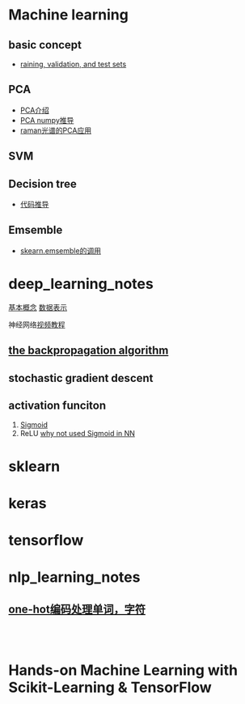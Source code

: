 # Machine learning
## basic concept
 * [raining, validation, and test sets](https://en.wikipedia.org/wiki/Training,_validation,_and_test_sets)

## PCA
  * [PCA介绍](https://www.jianshu.com/p/908671a4d162)
  * [PCA numpy推导](https://github.com/xiao7462/machine_learning_notes/blob/master/PCA/PCA.ipynb)
  * [raman光谱的PCA应用](https://github.com/xiao7462/Bioinformatics/blob/master/raman_spectrum/PCA.md)
## SVM
## Decision tree
  * [代码推导](https://github.com/xiao7462/machine_learning_notes/blob/master/decision%20tree/decision%20tree.ipynb)

## Emsemble
 * [skearn.emsemble的调用](https://github.com/xiao7462/machine_learning_notes/blob/master/emsemble/ensemble.ipynb)


# deep_learning_notes
  [基本概念](https://github.com/xiao7462/machine_learning_notes/blob/master/deep_learning/%E5%9F%BA%E6%9C%AC%E6%A6%82%E5%BF%B5.md) [数据表示](https://github.com/xiao7462/machine_learning_notes/blob/master/deep_learning/%E6%95%B0%E6%8D%AE%E8%A1%A8%E7%A4%BA.md)

神经网络[视频教程](https://www.youtube.com/watch?v=aircAruvnKk&t=853s)
## [the backpropagation algorithm](https://page.mi.fu-berlin.de/rojas/neural/chapter/K7.pdf)  

## stochastic gradient descent 

## activation funciton
 1. [Sigmoid]( https://github.com/xiao7462/machine_learning_notes/blob/master/deep_learning/Sigmoid%20function.ipynb)
 2. ReLU   [why not used Sigmoid in NN](https://github.com/Kulbear/deep-learning-nano-foundation/wiki/ReLU-and-Softmax-Activation-Functions)
# sklearn 


# keras

# tensorflow




# nlp_learning_notes
## [one-hot编码处理单词，字符](https://github.com/xiao7462/machine_learning_notes/blob/master/nlp/one-hot-%E5%8D%95%E8%AF%8D.ipynb)


<br>
<br>

# Hands-on Machine Learning with Scikit-Learning & TensorFlow
